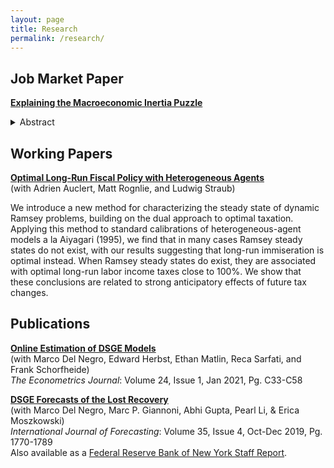 ```yaml
---
layout: page
title: Research
permalink: /research/
---
```


Job Market Paper
-----------------
**[Explaining the Macroeconomic Inertia Puzzle](/files/MichaelCai_JMP_Inertia.pdf)**  

<div class="paper">
  <details>
    <summary class="btn-abstract">Abstract</summary>
    <div class="abstract-text">
      Many macroeconomic models struggle to explain the sluggish response of aggregate variables
      to sudden shocks and changes in policy. While numerous theories of adjustment frictions
      and bounded rationality have been proposed to explain this macroeconomic inertia, no consensus
      has emerged among them. I show that canonical heterogeneous-agent models—Blanchard
      (1985) perpetual youth and Bewley (1986) incomplete markets—are consistent with aggregate
      consumption inertia if agents’ average expectations of income and interest rates align with
      survey expectations of these variables. To determine the causes and analyze the policy implications
      of inertia, I adopt a model of frictional Bayesian learning which can explain patterns of
      forecast errors in expectations data that existing theories struggle to account for. Incorporating
      this form of learning into a standard heterogeneous-agent New Keynesian environment,
      I provide a theory for how inertia arises endogenously. Inertia results when the equilibrium
      amplification of an initial shock exceeds expectations, causing them to slowly unanchor. This
      theory yields a novel drawback for inertial monetary policy rules and delayed financing of
      fiscal deficits: Policy regimes that act more gradually result in longer transmission lags.
    </div>
  </details>
</div>

Working Papers
-----------------
**[Optimal Long-Run Fiscal Policy with Heterogeneous Agents](/files/rss_heterogeneity.pdf)**  
(with Adrien Auclert, Matt Rognlie, and Ludwig Straub)  

We introduce a new method for characterizing the steady state of dynamic Ramsey problems,
building on the dual approach to optimal taxation. Applying this method to standard calibrations
of heterogeneous-agent models a la Aiyagari (1995), we find that in many cases Ramsey steady
states do not exist, with our results suggesting that long-run immiseration is optimal instead.
When Ramsey steady states do exist, they are associated with optimal long-run labor income
taxes close to 100%. We show that these conclusions are related to strong anticipatory effects of future tax changes.  

Publications
--------------
**[Online Estimation of DSGE Models](https://academic.oup.com/ectj/article/24/1/C33/5909595?login=true)**  
(with Marco Del Negro, Edward Herbst, Ethan Matlin, Reca Sarfati, and Frank Schorfheide)  
*The Econometrics Journal*: Volume 24, Issue 1, Jan 2021, Pg. C33-C58    

**[DSGE Forecasts of the Lost Recovery](https://www.sciencedirect.com/science/article/abs/pii/S0169207018302012?via%3Dihub)**  
(with Marco Del Negro, Marc P. Giannoni, Abhi Gupta, Pearl Li, & Erica Moszkowski)  
*International Journal of Forecasting*: Volume 35, Issue 4, Oct-Dec 2019, Pg. 1770-1789  
Also available as a [Federal Reserve Bank of New York Staff Report](/files/sr844.pdf).
